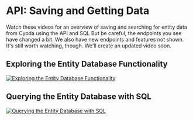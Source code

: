 # API: Saving and Getting Data


Watch these videos for an overview of saving and searching for entity data from Cyoda using the API and SQL But be careful, the endpoints you see have changed a bit. 
We also have new endpoints and features not shown. It's still worth watching, though. We'll create an updated video soon.

## Exploring the Entity Database Functionality
[![Exploring the Entity Database Functionality](https://img.youtube.com/vi/1mV3glh8rek/maxresdefault.jpg)](https://www.youtube.com/watch?v=1mV3glh8rek)

## Querying the Entity Database with SQL
[![Querying the Entity Database with SQL](https://img.youtube.com/vi/AImCgLSsib0/maxresdefault.jpg)](https://www.youtube.com/watch?v=AImCgLSsib0)
